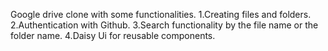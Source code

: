 Google drive clone with some functionalities.
1.Creating files and folders.
2.Authentication with Github.
3.Search functionality by the file name or the folder name.
4.Daisy Ui for reusable components.
